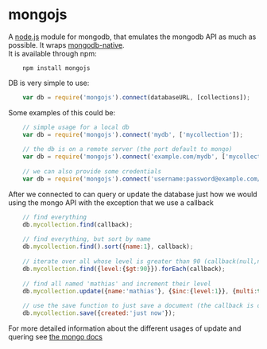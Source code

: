 # mongojs
A [node.js](http://nodejs.org) module for mongodb, that emulates the mongodb API as much as possible. It wraps [mongodb-native](https://github.com/christkv/node-mongodb-native/).  
It is available through npm:

	    npm install mongojs

DB is very simple to use:

``` js
	var db = require('mongojs').connect(databaseURL, [collections]);
```

Some examples of this could be:

``` js
	// simple usage for a local db
	var db = require('mongojs').connect('mydb', ['mycollection']);
	
	// the db is on a remote server (the port default to mongo)
	var db = require('mongojs').connect('example.com/mydb', ['mycollection']);
	
	// we can also provide some credentials
	var db = require('mongojs').connect('username:password@example.com/mydb', ['mycollection']);
```

After we connected to can query or update the database just how we would using the mongo API with the exception that we use a callback

``` js
	// find everything
	db.mycollection.find(callback);
	
	// find everything, but sort by name
	db.mycollection.find().sort({name:1}, callback);
	
	// iterate over all whose level is greater than 90 (callback(null,null) indicates that the iteration has finished)
	db.mycollection.find({level:{$gt:90}}).forEach(callback);
	
	// find all named 'mathias' and increment their level
	db.mycollection.update({name:'mathias'}, {$inc:{level:1}}, {multi:true}, callback);
	
	// use the save function to just save a document (the callback is optional for all writes)
	db.mycollection.save({created:'just now'});
```

For more detailed information about the different usages of update and quering see [the mongo docs](http://www.mongodb.org/display/DOCS/Manual)